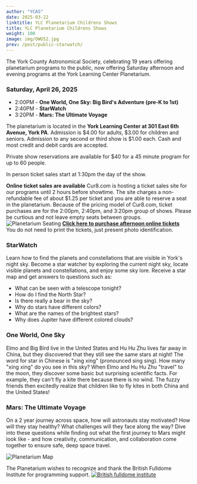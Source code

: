 ```yaml
---
author: "YCAS"
date: 2025-03-22
linktitle: YLC Planetarium Childrens Shows
title: YLC Planetarium Childrens Shows
weight: 100
image: img/OWOS2.jpg
prev: /post/public-starwatch/
---
```

The York County Astronomical Society, celebrating 19 years offering planetarium programs to the public, now offering Saturday afternoon and evening programs at the York Learning Center Planetarium. 

### Saturday, April 26, 2025 

* 2:00PM - **One World, One Sky: Big Bird's Adventure (pre-K to 1st)**<br>
* 2:40PM - **StarWatch**<br>
* 3:20PM - **Mars: The Ultimate Voyage**

The planetarium is located in the **York Learning Center at 301 East 6th Avenue, York PA**. Admission is $4.00 for adults, $3.00 for children and seniors. Admission to any second or third show is $1.00 each. Cash and most credit and debit cards are accepted. 

Private show reservations are available for $40 for a 45 minute program for up to 60 people.

In person ticket sales start at 1:30pm the day of the show. 

**Online ticket sales are available**
Cur8.com is hosting a ticket sales site for our programs until 2 hours before showtime. The site charges a non-refundable fee of about $1.25 per ticket and you are able to reserve a seat in the planetarium. Because of the pricing model of Cur8.com, ticket purchases are for the 2:00pm, 2:40pm, and 3:20pm group of shows.
Please be curtious and not leave empty seats between groups.
![Planetarium Seating](../../img/seating.png "YLC Planetarium seating")
**[Click here to purchase afternoon online tickets](https://cur8.com/17107/project/127370)**<br>
You do not need to print the tickets, just present photo identification.

### StarWatch
Learn how to find the planets and constellations that are visible in York's night sky. Become a star watcher by exploring the current night sky, locate visible planets and constellations, and enjoy some sky lore. Receive a star map and get answers to questions such as:<br>
* What can be seen with a telescope tonight?<br>
* How do I find the North Star?<br>
* Is there really a bear in the sky?<br>
* Why do stars have different colors?<br>
* What are the names of the brightest stars?<br>
* Why does Jupiter have different colored clouds?<br>

### One World, One Sky
Elmo and Big Bird live in the United States and Hu Hu Zhu lives far away in China, but they discovered that they still see the same stars at night! The word for star in Chinese is "xing xing" (pronounced sing sing). How many "xing xing" do you see in this sky?
When Elmo and Hu Hu Zhu "travel" to the moon, they discover some basic but surprising scientific facts. For example, they can't fly a kite there because there is no wind. The fuzzy friends then excitedly realize that children like to fly kites in both China and the United States!

### Mars: The Ultimate Voyage
On a 2 year journey across space, how will astronauts stay motivated?  How will they stay healthy?  What challenges will they face along the way? Dive into these questions while finding out what the first journey to Mars might look like - and how creativity, communication, and collaboration come together to ensure safe, deep space travel.

![Planetarium Map](../../img/YLCParking.png "York Learning Center Planetarium")

The Planetarium wishes to recognize and thank the British Fulldome Institute for programming support.
<a href="https://www.facebook.com/BritishFulldomeInstitute/" target="_blank"><img src="../../img/BFI.png"  title="British fulldome institute"/></a>
